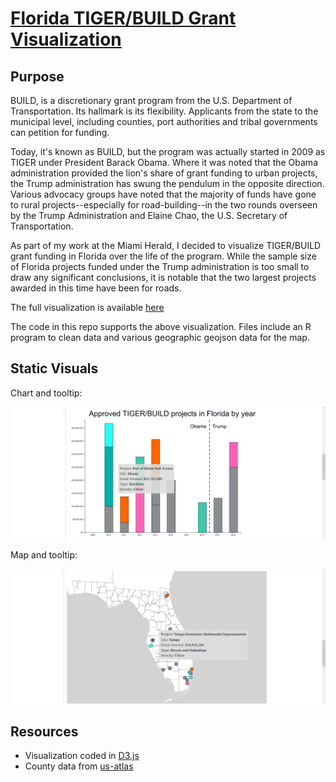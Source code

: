 # [Florida TIGER/BUILD Grant Visualization](https://observablehq.com/@aaronbrezel/florida-tiger-build-grant-visualization)

## Purpose

BUILD, is a discretionary grant program from the U.S. Department of Transportation. Its hallmark is its flexibility. Applicants from the state to the municipal level, including counties, port authorities and tribal governments can petition for funding.

Today, it's known as BUILD, but the program was actually started in 2009 as TIGER under President Barack Obama. Where it was noted that the Obama administration provided the lion's share of grant funding to urban projects, the Trump administration has swung the pendulum in the opposite direction. Various advocacy groups have noted that the majority of funds have gone to rural projects--especially for road-building--in the two rounds overseen by the Trump Administration and Elaine Chao, the U.S. Secretary of Transportation.

As part of my work at the Miami Herald, I decided to visualize TIGER/BUILD grant funding in Florida over the life of the program. While the sample size of Florida projects funded under the Trump administration is too small to draw any significant conclusions, it is notable that the two largest projects awarded in this time have been for roads. 

The full visualization is available [here](https://observablehq.com/@aaronbrezel/florida-tiger-build-grant-visualization)

The code in this repo supports the above visualization. Files include an R program to clean data and various geographic geojson data for the map.

## Static Visuals

Chart and tooltip:

![TIGER_BUILD Chart](TIGER_BUILD_CHART.png)

Map and tooltip:

![TIGER_BUILD Map](TIGER_BUILD_MAP.png)

## Resources

- Visualization coded in [D3.js](https://d3js.org/)
- County data from [us-atlas](https://github.com/topojson/us-atlas)
